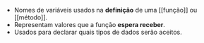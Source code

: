 - Nomes de variáveis usados na **definição** de uma [[função]] ou [[método]].
- Representam valores que a função **espera receber**.
- Usados para declarar quais tipos de dados serão aceitos.
